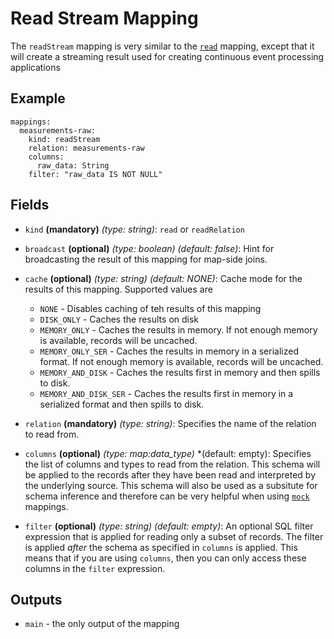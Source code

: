 # Read Stream Mapping

The `readStream` mapping is very similar to the [`read`](read-relation.md) mapping, except that it will create a streaming
result used for creating continuous event processing applications

## Example
```
mappings:
  measurements-raw:
    kind: readStream
    relation: measurements-raw
    columns:
      raw_data: String
    filter: "raw_data IS NOT NULL"
```

## Fields

* `kind` **(mandatory)** *(type: string)*: `read` or `readRelation`

* `broadcast` **(optional)** *(type: boolean)* *(default: false)*:
  Hint for broadcasting the result of this mapping for map-side joins.

* `cache` **(optional)** *(type: string)* *(default: NONE)*:
  Cache mode for the results of this mapping. Supported values are
    * `NONE` - Disables caching of teh results of this mapping
    * `DISK_ONLY` - Caches the results on disk
    * `MEMORY_ONLY` - Caches the results in memory. If not enough memory is available, records will be uncached.
    * `MEMORY_ONLY_SER` - Caches the results in memory in a serialized format. If not enough memory is available, records will be uncached.
    * `MEMORY_AND_DISK` - Caches the results first in memory and then spills to disk.
    * `MEMORY_AND_DISK_SER` - Caches the results first in memory in a serialized format and then spills to disk.

* `relation` **(mandatory)** *(type: string)*:
  Specifies the name of the relation to read from.

* `columns` **(optional)** *(type: map:data_type)* *(default: empty):
  Specifies the list of columns and types to read from the relation. This schema will be applied to the records after
  they have been read and interpreted by the underlying source. This schema will also be used as a subsitute for schema
  inference and therefore can be very helpful when using [`mock`](mock.md) mappings.

* `filter` **(optional)** *(type: string)* *(default: empty)*:
  An optional SQL filter expression that is applied for reading only a subset of records. The filter is applied
  *after* the schema as specified in `columns` is applied. This means that if you are using `columns`, then you
  can only access these columns in the `filter` expression.


## Outputs
* `main` - the only output of the mapping

